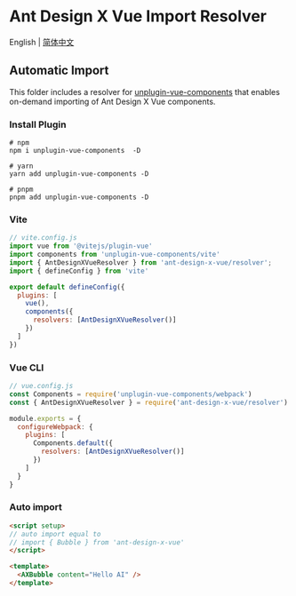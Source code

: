 # Ant Design X Vue Import Resolver

English | [简体中文](./README.zh-CN.md)

## Automatic Import

This folder includes a resolver for [unplugin-vue-components](https://github.com/unplugin/unplugin-vue-components) that enables on-demand importing of Ant Design X Vue components.


### Install Plugin

```shell
# npm
npm i unplugin-vue-components  -D

# yarn
yarn add unplugin-vue-components -D

# pnpm
pnpm add unplugin-vue-components -D
```

### Vite

```js
// vite.config.js
import vue from '@vitejs/plugin-vue'
import components from 'unplugin-vue-components/vite'
import { AntDesignXVueResolver } from 'ant-design-x-vue/resolver';
import { defineConfig } from 'vite'

export default defineConfig({
  plugins: [
    vue(),
    components({
      resolvers: [AntDesignXVueResolver()]
    })
  ]
})
```

### Vue CLI

```js
// vue.config.js
const Components = require('unplugin-vue-components/webpack')
const { AntDesignXVueResolver } = require('ant-design-x-vue/resolver')

module.exports = {
  configureWebpack: {
    plugins: [
      Components.default({
        resolvers: [AntDesignXVueResolver()]
      })
    ]
  }
}
```

### Auto import
```html
<script setup>
// auto import equal to
// import { Bubble } from 'ant-design-x-vue'
</script>

<template>
  <AXBubble content="Hello AI" />
</template>
```